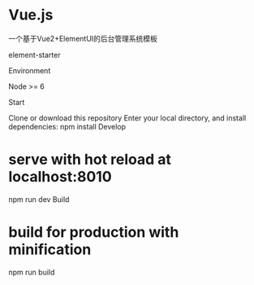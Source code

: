 # Vue.js
一个基于Vue2+ElementUI的后台管理系统模板

element-starter


Environment

Node >= 6

Start

Clone or download this repository
Enter your local directory, and install dependencies:
npm install
Develop

# serve with hot reload at localhost:8010
npm run dev
Build

# build for production with minification
npm run build


